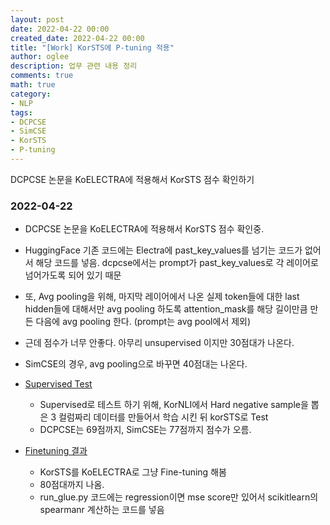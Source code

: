 ```yaml
---
layout: post
date: 2022-04-22 00:00
created_date: 2022-04-22 00:00
title: "[Work] KorSTS에 P-tuning 적용"
author: oglee
description: 업무 관련 내용 정리
comments: true
math: true
category:
- NLP
tags:
- DCPCSE
- SimCSE
- KorSTS
- P-tuning
---
```


DCPCSE 논문을 KoELECTRA에 적용해서 KorSTS 점수 확인하기
<!--more-->

### 2022-04-22

- DCPCSE 논문을 KoELECTRA에 적용해서 KorSTS 점수 확인중.
- HuggingFace 기존 코드에는 Electra에 past_key_values를 넘기는 코드가 없어서 해당 코드를 넣음. dcpcse에서는 prompt가 past_key_values로 각 레이어로 넘어가도록 되어 있기 때문
- 또, Avg pooling을 위해, 마지막 레이어에서 나온 실제 token들에 대한 last hidden들에 대해서만 avg pooling 하도록 attention_mask를 해당 길이만큼 만든 다음에 avg pooling 한다. (prompt는 avg pool에서 제외)
- 근데 점수가 너무 안좋다. 아무리 unsupervised 이지만 30점대가 나온다. 
- SimCSE의 경우, avg pooling으로 바꾸면 40점대는 나온다. 

- <u>Supervised Test</u>
  - Supervised로 테스트 하기 위해, KorNLI에서 Hard negative sample을 뽑은 3 컬럼짜리 데이터를 만들어서 학습 시킨 뒤 korSTS로 Test
  - DCPCSE는 69점까지, SimCSE는 77점까지 점수가 오름.

- <u> Finetuning 결과</u>
  - KorSTS를 KoELECTRA로 그냥 Fine-tuning 해봄
  - 80점대까지 나옴.
  - run_glue.py 코드에는 regression이면 mse score만 있어서 scikitlearn의 spearmanr 계산하는 코드를 넣음
